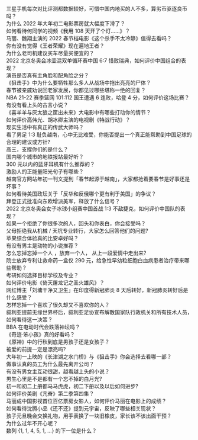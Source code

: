 三星手机每次对比评测都数据较好，可惜中国内地买的人不多，算劣币驱逐良币吗？  
为什么 2022 年大年初二电影票房就大幅度下滑了？  
如何看待何同学的视频《我用 108 天开了个灯......》？  
马丽、魏翔主演的 2022 春节档电影《这个杀手不太冷静》值得去看吗？  
你有没有觉得《王者荣耀》现在遍地王者？  
为什么老司机建议买车尽量买便宜的？  
2022 北京冬奥会冰壶混双单循环赛中国 6:7 惜败瑞典，如何评价中国组合的表现？  
演员是否真有主角脸和配角脸之分？  
《狙击手》中为什么要牺牲那么多人从战场中拖出亮亮的尸体？  
春节被亲戚劝说回老家发展，你都见过哪些堪称一绝的回复？  
NBA 21-22 赛季篮网 101:112 国王遭遇 6 连败，哈登 4 分，如何评价这场比赛？  
有没有看上头的古言小说？  
《喜羊羊与灰太狼之筐出未来》大电影中有哪些打动你的情节？  
如何评价高伟光、胡冰卿主演的电视剧《特战行动》？  
现实生活中有真正的传武大师吗？  
看了男足 1:3 耻负越南，心中无比难受，你能否提出一个真正能帮助到中国足球的合理的建议或方针?  
高三，支撑你们的是什么？  
国内哪个城市的地铁报站最好听？  
300 元以内的蓝牙耳机有什么推荐的？  
激励人的正能量阳光句子有哪些？  
越南官方网站年初一刊文提到「春节起源于越南」，大家都抢着要春节是好事还是坏事？  
如何看待美国政坛关于「反华和反俄哪个更有利于美国」的争议？  
拜登正式批准向东欧增派美军，释放了什么信号？  
2022 北京冬奥会女子冰球小组赛中国首战 1:3 不敌捷克，如何评价中国队的表现？  
如果一个拒绝了你很多次的人，回头和你表白，你会接受吗？  
父母拒绝我从机械 / 天坑专业转行，大家怎么回答他们的问题?  
苹果综合体验真的比安卓好吗？  
有没有男主是动物的小说推荐？  
怎么忘掉忘掉一个人 ，放弃一个人， 从上一段爱情中走出来?  
院士放弃专利让救命药一盒仅 290 元，给急性早幼粒细胞白血病患者治疗带来哪些帮助？  
考研如何选择目标学校及专业？  
如何评价电影《倚天屠龙记之圣火雄风》？  
网红博主「刘墉干净又卫生」在印度得新冠肺炎 8 天后转好，新冠肺炎转好后是什么感受？  
怎样忘掉一个喜欢了很久却又不喜欢你的人？  
叙利亚提前无缘世界杯后，叙利亚足协宣布解散国家队行政机关和所有技术人员，如何看待这一决策？  
BBA 在电动时代会跌落神坛吗？  
《奇迹·笨小孩》真的好看吗？  
《原神》中的行秋到底是男孩子还是女孩子？  
被爱的前提一定是漂亮吗?  
大年初一上映的《长津湖之水门桥》与《狙击手》你会选择去看哪一部？  
做事认真的员工为什么最先离开公司？  
有没有男女主互动很甜，越看越上头的小说？  
男生心里是不是都有一个忘不掉的白月光?  
初一和初二上册都马马虎虎，初二下册以及以后如何进步?  
如何评价美剧《亢奋》第二季第四集？  
马丽成中国影视首位百亿票房女影人，如何评价马丽在电影上的成绩？  
如何看待沈腾小品《还不还》提到元宇宙，反映了哪些相关现状？  
孩子元旦晚会交换礼物，用手表换了一块旧橡皮，家长该不该出面干预？  
为什么过年不开心呢？  
数列 {1, 1, 4, 5, 1, …} 的下一位是什么？  
